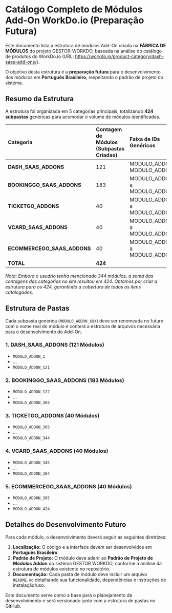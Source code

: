 # Catálogo Completo de Módulos Add-On WorkDo.io (Preparação Futura)

Este documento lista a estrutura de módulos Add-On criada na **FÁBRICA DE MÓDULOS** do projeto GESTOR-WORKDO, baseada na análise do catálogo de produtos do WorkDo.io (URL: https://workdo.io/product-category/dash-saas-add-ons/).

O objetivo desta estrutura é a **preparação futura** para o desenvolvimento dos módulos em **Português Brasileiro**, respeitando o padrão de projeto do sistema.

## Resumo da Estrutura

A estrutura foi organizada em 5 categorias principais, totalizando **424 subpastas** genéricas para acomodar o volume de módulos identificados.

| Categoria | Contagem de Módulos (Subpastas Criadas) | Faixa de IDs Genéricos |
| :--- | :--- | :--- |
| **DASH_SAAS_ADDONS** | 121 | MODULO_ADDON_1 a MODULO_ADDON_121 |
| **BOOKINGGO_SAAS_ADDONS** | 183 | MODULO_ADDON_122 a MODULO_ADDON_304 |
| **TICKETGO_ADDONS** | 40 | MODULO_ADDON_305 a MODULO_ADDON_344 |
| **VCARD_SAAS_ADDONS** | 40 | MODULO_ADDON_345 a MODULO_ADDON_384 |
| **ECOMMERCEGO_SAAS_ADDONS** | 40 | MODULO_ADDON_385 a MODULO_ADDON_424 |
| **TOTAL** | **424** | |

*Nota: Embora o usuário tenha mencionado 344 módulos, a soma das contagens das categorias no site resultou em 424. Optamos por criar a estrutura para os 424, garantindo a cobertura de todos os itens catalogados.*

## Estrutura de Pastas

Cada subpasta genérica (`MODULO_ADDON_XXX`) deve ser renomeada no futuro com o nome real do módulo e conterá a estrutura de arquivos necessária para o desenvolvimento do Add-On.

### 1. DASH_SAAS_ADDONS (121 Módulos)
*   `MODULO_ADDON_1`
*   ...
*   `MODULO_ADDON_121`

### 2. BOOKINGGO_SAAS_ADDONS (183 Módulos)
*   `MODULO_ADDON_122`
*   ...
*   `MODULO_ADDON_304`

### 3. TICKETGO_ADDONS (40 Módulos)
*   `MODULO_ADDON_305`
*   ...
*   `MODULO_ADDON_344`

### 4. VCARD_SAAS_ADDONS (40 Módulos)
*   `MODULO_ADDON_345`
*   ...
*   `MODULO_ADDON_384`

### 5. ECOMMERCEGO_SAAS_ADDONS (40 Módulos)
*   `MODULO_ADDON_385`
*   ...
*   `MODULO_ADDON_424`

## Detalhes do Desenvolvimento Futuro

Para cada módulo, o desenvolvimento deverá seguir as seguintes diretrizes:

1.  **Localização:** O código e a interface devem ser desenvolvidos em **Português Brasileiro**.
2.  **Padrão de Projeto:** O módulo deve aderir ao **Padrão de Projeto de Módulos Addon** do sistema GESTOR WORKDO, conforme a análise da estrutura de módulos existente no repositório.
3.  **Documentação:** Cada pasta de módulo deve incluir um arquivo `README.md` detalhando sua funcionalidade, dependências e instruções de instalação/uso.

Este documento serve como a base para o planejamento de desenvolvimento e será versionado junto com a estrutura de pastas no GitHub.

